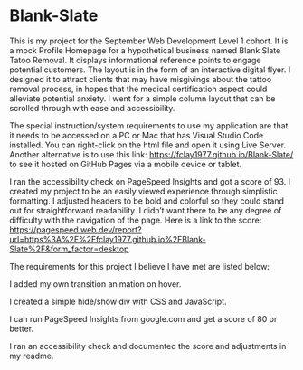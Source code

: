 # Blank-Slate


This is my project for the September Web Development Level 1 cohort. It is a mock Profile Homepage for a hypothetical business named Blank Slate Tatoo Removal. It displays informational reference points to engage potential customers. The layout is in the form of an interactive digital flyer. I designed it to attract clients that may have misgivings about the tattoo removal process, in hopes that the medical certification aspect could alleviate potential anxiety. I went for a simple column layout that can be scrolled through with ease and accessibility. 

The special instruction/system requirements to use my application are that it needs to be accessed on a PC or Mac that has Visual Studio Code installed. You can right-click on the html file and open it using Live Server. Another alternative is to use this link: https://fclay1977.github.io/Blank-Slate/ to see it hosted on GitHub Pages via a mobile device or tablet. 

I ran the accessibility check on PageSpeed Insights and got a score of 93. I created my project to be an easily viewed experience through simplistic formatting. I adjusted headers to be bold and colorful so they could stand out for straightforward readability. I didn’t want there to be any degree of difficulty with the navigation of the page. Here is a link to the score: https://pagespeed.web.dev/report?url=https%3A%2F%2Ffclay1977.github.io%2FBlank-Slate%2F&form_factor=desktop 

 

The requirements for this project I believe I have met are listed below: 

I added my own transition animation on hover. 
  

I created a simple hide/show div with CSS and JavaScript. 

 

I can run PageSpeed Insights from google.com and get a score of 80 or better. 

 

I ran an accessibility check and documented the score and adjustments in my readme. 

 